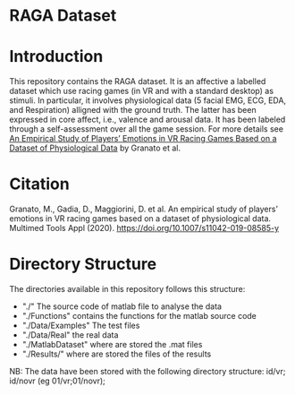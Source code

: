 # RAGA Dataset

# Introduction

This repository contains the RAGA dataset. It is an affective a labelled dataset which use racing games (in VR and with a standard desktop) as stimuli. In particular, it involves physiological data (5 facial EMG, ECG, EDA, and Respiration) alligned with the ground truth. The latter has been expressed in core affect, i.e., valence and arousal data. It has been labeled through a self-assessment over all the game session. For more details see [An Empirical Study of Players’ Emotions in VR Racing Games Based on a Dataset of Physiological Data](https://link.springer.com/article/10.1007/s11042-019-08585-y) by Granato et al.

# Citation

Granato, M., Gadia, D., Maggiorini, D. et al. An empirical study of players’ emotions in VR racing games based on a dataset of physiological data. Multimed Tools Appl (2020). https://doi.org/10.1007/s11042-019-08585-y

# Directory Structure

The directories available in this repository follows this structure:

- "./" The source code of matlab file to analyse the data
- "./Functions" contains the functions for the matlab source code
- "./Data/Examples" The test files
- "./Data/Real" the real data 
- "./MatlabDataset" where are stored the .mat files
- "./Results/" where are stored the files of the results


NB: The data have been stored with the following directory structure: id/vr; id/novr (eg 01/vr;01/novr);



